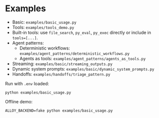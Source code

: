 # Examples

- Basic: `examples/basic_usage.py`
- Tools: `examples/tools_demo.py`
- Built-in tools: use `file_search`, `py_eval`, `py_exec` directly or include in `tools=[...]`.
- Agent patterns:
  - Deterministic workflows: `examples/agent_patterns/deterministic_workflows.py`
  - Agents as tools: `examples/agent_patterns/agents_as_tools.py`
- Streaming: `examples/basic/streaming_outputs.py`
- Dynamic system prompts: `examples/basic/dynamic_system_prompts.py`
- Handoffs: `examples/handoffs/triage_pattern.py`

Run with `.env` loaded:

```
python examples/basic_usage.py
```

Offline demo:

```
ALLOY_BACKEND=fake python examples/basic_usage.py
```
